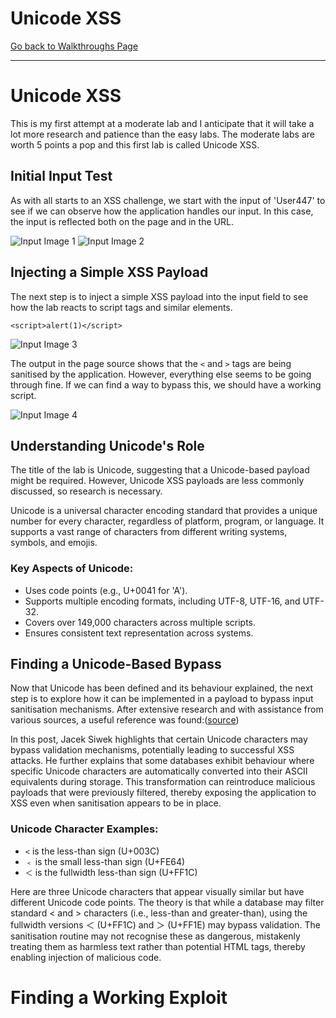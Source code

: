 <h1>Unicode XSS</h1>
</h1><a href="main.html">Go back to Walkthroughs Page</a>
<hr>
    
<h1>Unicode XSS</h1>
<p>This is my first attempt at a moderate lab and I anticipate that it will take a lot more research and patience than the easy labs. The moderate labs are worth 5 points a pop and this first lab is called Unicode XSS.</p>
    
<h2>Initial Input Test</h2>
<p>As with all starts to an XSS challenge, we start with the input of 'User447' to see if we can observe how the application handles our input. In this case, the input is reflected both on the page and in the URL.</p>
<img src="https://raw.githubusercontent.com/Hpanton447/CyberBlog/refs/heads/main/XSSy/images/unicodeXSS/image1.png" alt="Input Image 1">
<img src="https://raw.githubusercontent.com/Hpanton447/CyberBlog/refs/heads/main/XSSy/images/unicodeXSS/image2.png" alt="Input Image 2">
    
<h2>Injecting a Simple XSS Payload</h2>
<p>The next step is to inject a simple XSS payload into the input field to see how the lab reacts to script tags and similar elements.</p>
    
<pre><code>&lt;script&gt;alert(1)&lt;/script&gt;</code></pre>
    
<img src="https://raw.githubusercontent.com/Hpanton447/CyberBlog/refs/heads/main/XSSy/images/unicodeXSS/image3.png" alt="Input Image 3">
    
<p>The output in the page source shows that the <code>&lt;</code> and <code>&gt;</code> tags are being sanitised by the application. However, everything else seems to be going through fine. If we can find a way to bypass this, we should have a working script.</p>
    
<img src="https://raw.githubusercontent.com/Hpanton447/CyberBlog/refs/heads/main/XSSy/images/unicodeXSS/image4.png" alt="Input Image 4">
    
<h2>Understanding Unicode's Role</h2>
<p>The title of the lab is Unicode, suggesting that a Unicode-based payload might be required. However, Unicode XSS payloads are less commonly discussed, so research is necessary.</p>
    
<p>Unicode is a universal character encoding standard that provides a unique number for every character, regardless of platform, program, or language. It supports a vast range of characters from different writing systems, symbols, and emojis.</p>
    
<h3>Key Aspects of Unicode:</h3>
<ul>
<li>Uses code points (e.g., U+0041 for 'A').</li>
<li>Supports multiple encoding formats, including UTF-8, UTF-16, and UTF-32.</li>
<li>Covers over 149,000 characters across multiple scripts.</li>
<li>Ensures consistent text representation across systems.</li>
</ul>
    
<h2>Finding a Unicode-Based Bypass</h2>
<p> Now that Unicode has been defined and its behaviour explained, the next step is to explore how it can be implemented in a payload to bypass input sanitisation mechanisms. After extensive research and with assistance from various sources, a useful reference was found:(<a href="https://www.securitum.com/unicodes_role_in_xss_vulnerabilities">source</a>)</p>
    
<p>In this post, Jacek Siwek highlights that certain Unicode characters may bypass validation mechanisms, potentially leading to successful XSS attacks. He further explains that some databases exhibit behaviour where specific Unicode characters are automatically converted into their ASCII equivalents during storage. This transformation can reintroduce malicious payloads that were previously filtered, thereby exposing the application to XSS even when sanitisation appears to be in place.</p>
    
<h3>Unicode Character Examples:</h3>
<ul>
<li><code>&lt;</code> is the less-than sign (U+003C)</li>
<li><code>﹤</code> is the small less-than sign (U+FE64)</li>
<li><code>＜</code> is the fullwidth less-than sign (U+FF1C)</li>
</ul>
    
<p>Here are three Unicode characters that appear visually similar but have different Unicode code points. The theory is that while a database may filter standard < and > characters (i.e., less-than and greater-than), using the fullwidth versions ＜ (U+FF1C) and ＞ (U+FF1E) may bypass validation. The sanitisation routine may not recognise these as dangerous, mistakenly treating them as harmless text rather than potential HTML tags, thereby enabling injection of malicious code.</p>

<h1>Finding a Working Exploit</h1>
